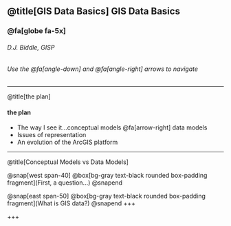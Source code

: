 @title[GIS Data Basics]
GIS Data Basics
-------------------------------
### @fa[globe fa-5x]
###### D.J. Biddle, GISP
###### Use the @fa[angle-down] and @fa[angle-right] arrows to navigate
---
@title[the plan]
#### the plan
- The way I see it...conceptual models @fa[arrow-right] data models
- Issues of representation
- An evolution of the ArcGIS platform
---
@title[Conceptual Models vs Data Models]

@snap[west span-40]
@box[bg-gray text-black rounded box-padding fragment](First, a question...)
@snapend

@snap[east span-50]
@box[bg-gray text-black rounded box-padding fragment](What is GIS data?)
@snapend
+++

+++
